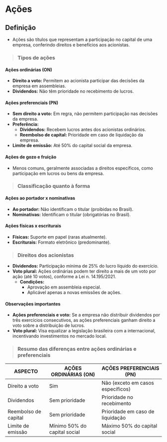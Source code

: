 # Ações

## Definição
- Ações são títulos que representam a participação no capital de uma empresa, conferindo direitos e benefícios aos acionistas.

> ### Tipos de ações

#### Ações ordinárias (ON)
- **Direito a voto:** Permitem ao acionista participar das decisões da empresa em assembleias.
- **Dividendos:** Não têm prioridade no recebimento de lucros.

#### Ações preferenciais (PN)
- **Sem direito a voto:** Em regra, não permitem participação nas decisões da empresa.
- **Preferência:**
  - **Dividendos:** Recebem lucros antes dos acionistas ordinários.
  - **Reembolso de capital:** Prioridade em caso de liquidação da empresa.
- **Limite de emissão:** Até 50% do capital social da empresa.

#### Ações de gozo e fruição
- Menos comuns, geralmente associadas a direitos específicos, como participação em lucros ou bens da empresa.

> ### Classificação quanto à forma

#### Ações ao portador x nominativas
- **Ao portador:** Não identificam o titular (proibidas no Brasil).
- **Nominativas:** Identificam o titular (obrigatórias no Brasil).

#### Ações físicas x escriturais
- **Físicas:** Suporte em papel (raras atualmente).
- **Escriturais:** Formato eletrônico (predominante).

> ### Direitos dos acionistas
- **Dividendos:** Participação mínima de 25% do lucro líquido do exercício.
- **Voto plural:** Ações ordinárias podem ter direito a mais de um voto por ação (até 10 votos), conforme a Lei n. 14.195/2021.
  - **Condições:**
    - Aprovação em assembleia especial.
    - Aplicável apenas a novas emissões de ações.

#### Observações importantes
- **Ações preferenciais e voto:** Se a empresa não distribuir dividendos por três exercícios consecutivos, as ações preferenciais ganham direito a voto sobre a distribuição de lucros.
- **Voto plural:** Visa equalizar a legislação brasileira com a internacional, incentivando investimentos no mercado local.

> ### Resumo das diferenças entre ações ordinárias e preferenciais

| ASPECTO               | AÇÕES ORDINÁRIAS (ON)        | AÇÕES PREFERENCIAIS (PN)                   |
|-----------------------|------------------------------|--------------------------------------------|
| Direito a voto        | Sim                          | Não (exceto em casos específicos)          |
| Dividendos            | Sem prioridade               | Prioridade no recebimento                  |
| Reembolso de capital  | Sem prioridade               | Prioridade em caso de liquidação           |
| Limite de emissão     | Mínimo 50% do capital social | Máximo 50% do capital social               |